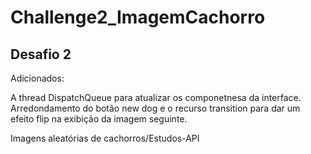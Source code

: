 # Challenge2_ImagemCachorro
## Desafio 2 

Adicionados: 

A thread DispatchQueue para atualizar os componetnesa da interface.
Arredondamento do botão new dog e o recurso transition para dar um efeito flip na exibição da imagem seguinte.


Imagens aleatórias de cachorros/Estudos-API
